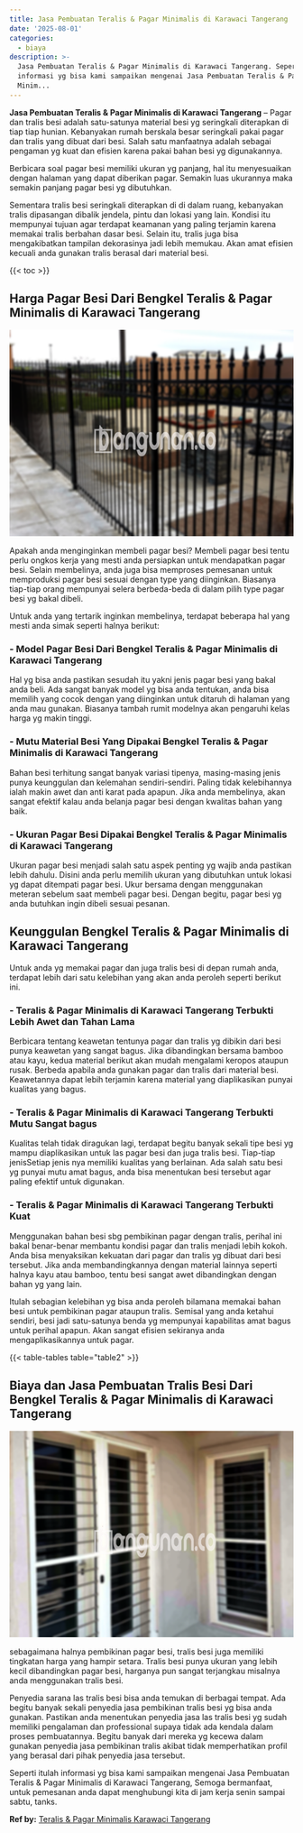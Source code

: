 ```yaml
---
title: Jasa Pembuatan Teralis & Pagar Minimalis di Karawaci Tangerang
date: '2025-08-01'
categories:
  - biaya
description: >-
  Jasa Pembuatan Teralis & Pagar Minimalis di Karawaci Tangerang. Seperti itulah
  informasi yg bisa kami sampaikan mengenai Jasa Pembuatan Teralis & Pagar
  Minim...
---
```


**Jasa Pembuatan Teralis & Pagar Minimalis di Karawaci Tangerang** – Pagar dan tralis besi adalah satu-satunya material besi yg seringkali diterapkan di tiap tiap hunian. Kebanyakan rumah berskala besar seringkali pakai pagar dan tralis yang dibuat dari besi. Salah satu manfaatnya adalah sebagai pengaman yg kuat dan efisien karena pakai bahan besi yg digunakannya.

Berbicara soal pagar besi memiliki ukuran yg panjang, hal itu menyesuaikan dengan halaman yang dapat diberikan pagar. Semakin luas ukurannya maka semakin panjang pagar besi yg dibutuhkan.

Sementara tralis besi seringkali diterapkan di di dalam ruang, kebanyakan tralis dipasangan dibalik jendela, pintu dan lokasi yang lain. Kondisi itu mempunyai tujuan agar terdapat keamanan yang paling terjamin karena memakai tralis berbahan dasar besi. Selain itu, tralis juga bisa mengakibatkan tampilan dekorasinya jadi lebih memukau. Akan amat efisien kecuali anda gunakan tralis berasal dari material besi.

{{< toc >}}

## Harga Pagar Besi Dari Bengkel Teralis & Pagar Minimalis di Karawaci Tangerang

![Jasa Pembuatan Teralis & Pagar Minimalis di Karawaci Tangerang](/images/pagar-minimalis-murah-06.png)

Apakah anda menginginkan membeli pagar besi? Membeli pagar besi tentu perlu ongkos kerja yang mesti anda persiapkan untuk mendapatkan pagar besi. Selain membelinya, anda juga bisa memproses pemesanan untuk memproduksi pagar besi sesuai dengan type yang diinginkan. Biasanya tiap-tiap orang mempunyai selera berbeda-beda di dalam pilih type pagar besi yg bakal dibeli.

Untuk anda yang tertarik inginkan membelinya, terdapat beberapa hal yang mesti anda simak seperti halnya berikut:
### \- Model Pagar Besi Dari Bengkel Teralis & Pagar Minimalis di Karawaci Tangerang

Hal yg bisa anda pastikan sesudah itu yakni jenis pagar besi yang bakal anda beli. Ada sangat banyak model yg bisa anda tentukan, anda bisa memilih yang cocok dengan yang diinginkan untuk ditaruh di halaman yang anda mau gunakan. Biasanya tambah rumit modelnya akan pengaruhi kelas harga yg makin tinggi.

### \- Mutu Material Besi Yang Dipakai Bengkel Teralis & Pagar Minimalis di Karawaci Tangerang

Bahan besi terhitung sangat banyak variasi tipenya, masing-masing jenis punya keunggulan dan kelemahan sendiri-sendiri. Paling tidak kelebihannya ialah makin awet dan anti karat pada apapun. Jika anda membelinya, akan sangat efektif kalau anda belanja pagar besi dengan kwalitas bahan yang baik.

### \- Ukuran Pagar Besi Dipakai Bengkel Teralis & Pagar Minimalis di Karawaci Tangerang

Ukuran pagar besi menjadi salah satu aspek penting yg wajib anda pastikan lebih dahulu. Disini anda perlu memilih ukuran yang dibutuhkan untuk lokasi yg dapat ditempati pagar besi. Ukur bersama dengan menggunakan meteran sebelum saat membeli pagar besi. Dengan begitu, pagar besi yg anda butuhkan ingin dibeli sesuai pesanan.

## Keunggulan Bengkel Teralis & Pagar Minimalis di Karawaci Tangerang

Untuk anda yg memakai pagar dan juga tralis besi di depan rumah anda, terdapat lebih dari satu kelebihan yang akan anda peroleh seperti berikut ini.

### \- Teralis & Pagar Minimalis di Karawaci Tangerang Terbukti Lebih Awet dan Tahan Lama

Berbicara tentang keawetan tentunya pagar dan tralis yg dibikin dari besi punya keawetan yang sangat bagus. Jika dibandingkan bersama bamboo atau kayu, kedua material berikut akan mudah mengalami keropos ataupun rusak. Berbeda apabila anda gunakan pagar dan tralis dari material besi. Keawetannya dapat lebih terjamin karena material yang diaplikasikan punyai kualitas yang bagus.

### \- Teralis & Pagar Minimalis di Karawaci Tangerang Terbukti Mutu Sangat bagus

Kualitas telah tidak diragukan lagi, terdapat begitu banyak sekali tipe besi yg mampu diaplikasikan untuk las pagar besi dan juga tralis besi. Tiap-tiap jenisSetiap jenis nya memiliki kualitas yang berlainan. Ada salah satu besi yg punyai mutu amat bagus, anda bisa menentukan besi tersebut agar paling efektif untuk digunakan.

### \- Teralis & Pagar Minimalis di Karawaci Tangerang Terbukti Kuat

Menggunakan bahan besi sbg pembikinan pagar dengan tralis, perihal ini bakal benar-benar membantu kondisi pagar dan tralis menjadi lebih kokoh. Anda bisa menyaksikan kekuatan dari pagar dan tralis yg dibuat dari besi tersebut. Jika anda membandingkannya dengan material lainnya seperti halnya kayu atau bamboo, tentu besi sangat awet dibandingkan dengan bahan yg yang lain.

Itulah sebagian kelebihan yg bisa anda peroleh bilamana memakai bahan besi untuk pembikinan pagar ataupun tralis. Semisal yang anda ketahui sendiri, besi jadi satu-satunya benda yg mempunyai kapabilitas amat bagus untuk perihal apapun. Akan sangat efisien sekiranya anda mengaplikasikannya untuk pagar.

{{< table-tables table="table2" >}}

## Biaya dan Jasa Pembuatan Tralis Besi Dari Bengkel Teralis & Pagar Minimalis di Karawaci Tangerang

![Jasa Pembuatan Teralis & Pagar Minimalis di Karawaci Tangerang](/images/teralis-minimalis-murah-16.png)

sebagaimana halnya pembikinan pagar besi, tralis besi juga memiliki tingkatan harga yang hampir setara. Tralis besi punya ukuran yang lebih kecil dibandingkan pagar besi, harganya pun sangat terjangkau misalnya anda menggunakan tralis besi.

Penyedia sarana las tralis besi bisa anda temukan di berbagai tempat. Ada begitu banyak sekali penyedia jasa pembikinan tralis besi yg bisa anda gunakan. Pastikan anda menentukan penyedia jasa las tralis besi yg sudah memiliki pengalaman dan professional supaya tidak ada kendala dalam proses pembuatannya. Begitu banyak dari mereka yg kecewa dalam gunakan penyedia jasa pembikinan tralis akibat tidak memperhatikan profil yang berasal dari pihak penyedia jasa tersebut.

Seperti itulah informasi yg bisa kami sampaikan mengenai Jasa Pembuatan Teralis & Pagar Minimalis di Karawaci Tangerang, Semoga bermanfaat, untuk pemesanan anda dapat menghubungi kita di jam kerja senin sampai sabtu, tanks.

**Ref by:** [Teralis & Pagar Minimalis Karawaci Tangerang](https://id.wikipedia.org/wiki/Teralis)
